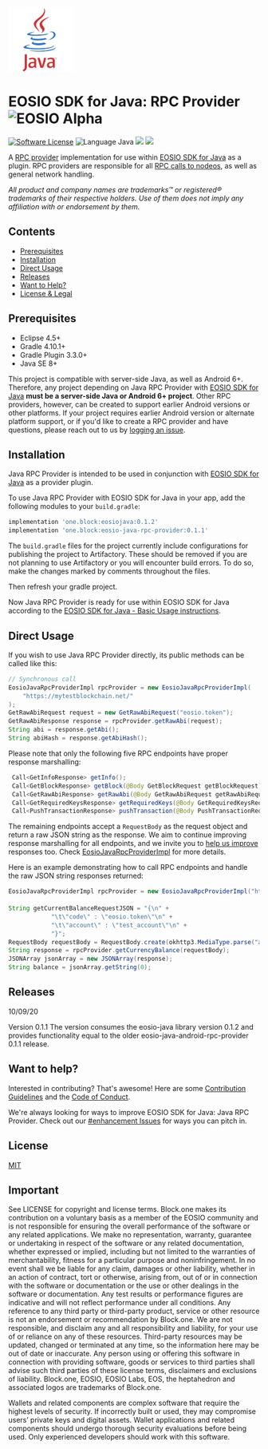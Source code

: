 ![Java Logo](img/java-logo.png)
# EOSIO SDK for Java: RPC Provider ![EOSIO Alpha](https://img.shields.io/badge/EOSIO-Alpha-blue.svg)

[![Software License](https://img.shields.io/badge/license-MIT-lightgrey.svg)](/./LICENSE)
![Language Java](https://img.shields.io/badge/Language-Java-yellow.svg)
![](https://img.shields.io/badge/Deployment%20Target-Java%208%2B-blue.svg)
![](https://img.shields.io/badge/Deployment%20Target-Android%206%2B-blue.svg)

A [RPC provider](https://github.com/EOSIO/eosio-java/tree/master#rpc-provider-protocol) implementation for use within [EOSIO SDK for Java](https://github.com/EOSIO/eosio-java) as a plugin. RPC providers are responsible for all [RPC calls to nodeos](https://developers.eos.io/eosio-nodeos/reference), as well as general network handling.

_All product and company names are trademarks™ or registered® trademarks of their respective holders. Use of them does not imply any affiliation with or endorsement by them._

## Contents

- [Prerequisites](#prerequisites)
- [Installation](#installation)
- [Direct Usage](#direct-usage)
- [Releases](#releases)
- [Want to Help?](#want-to-help)
- [License & Legal](#license)

## Prerequisites
* Eclipse 4.5+
* Gradle 4.10.1+
* Gradle Plugin 3.3.0+
* Java SE 8+

This project is compatible with server-side Java, as well as Android 6+. Therefore, any project depending on Java RPC Provider with [EOSIO SDK for Java](https://github.com/EOSIO/eosio-java) **must be a server-side Java or Android 6+ project**. Other RPC providers, however, can be created to support earlier Android versions or other platforms. If your project requires earlier Android version or alternate platform support, or if you'd like to create a RPC provider and have questions, please reach out to us by [logging an issue](/../../issues/new).

## Installation

Java RPC Provider is intended to be used in conjunction with [EOSIO SDK for Java](https://github.com/EOSIO/eosio-java) as a provider plugin.

To use Java RPC Provider with EOSIO SDK for Java in your app, add the following modules to your `build.gradle`:

```groovy
implementation 'one.block:eosiojava:0.1.2'
implementation 'one.block:eosio-java-rpc-provider:0.1.1'
```

The `build.gradle` files for the project currently include configurations for publishing the project to Artifactory.  These should be removed if you are not planning to use Artifactory or you will encounter build errors.  To do so, make the changes marked by comments throughout the files.

Then refresh your gradle project.

Now Java RPC Provider is ready for use within EOSIO SDK for Java according to the [EOSIO SDK for Java - Basic Usage instructions](https://github.com/EOSIO/eosio-java/tree/master#basic-usage).

## Direct Usage

If you wish to use Java RPC Provider directly, its public methods can be called like this:

```java
// Synchronous call
EosioJavaRpcProviderImpl rpcProvider = new EosioJavaRpcProviderImpl(
    "https://mytestblockchain.net/"
);
GetRawAbiRequest request = new GetRawAbiRequest("eosio.token");
GetRawAbiResponse response = rpcProvider.getRawAbi(request);
String abi = response.getAbi();
String abiHash = response.getAbiHash();
```

Please note that only the following five RPC endpoints have proper response marshalling:

```java
 Call<GetInfoResponse> getInfo();
 Call<GetBlockResponse> getBlock(@Body GetBlockRequest getBlockRequest);
 Call<GetRawAbiResponse> getRawAbi(@Body GetRawAbiRequest getRawAbiRequest);
 Call<GetRequiredKeysResponse> getRequiredKeys(@Body GetRequiredKeysRequest getRequiredKeysRequest);
 Call<PushTransactionResponse> pushTransaction(@Body PushTransactionRequest pushTransactionRequest);
```

The remaining endpoints accept a `RequestBody` as the request object and return a raw JSON string as the response. We aim to continue improving response marshalling for all endpoints, and we invite you to [help us improve](https://github.com/EOSIO/eosio-java-android-rpc-provider/issues/22) responses too. Check [EosioJavaRpcProviderImpl](https://github.com/EOSIO/eosio-java-android-rpc-provider/blob/master/eosiojavarpcprovider/src/main/java/one/block/eosiojavarpcprovider/implementations/EosioJavaRpcProviderImpl.java) for more details.

Here is an example demonstrating how to call RPC endpoints and handle the raw JSON string responses returned:

```java
EosioJavaRpcProviderImpl rpcProvider = new EosioJavaRpcProviderImpl("https://mytestblockchain.net/");

String getCurrentBalanceRequestJSON = "{\n" +
            "\t\"code\" : \"eosio.token\"\n" +
            "\t\"account\" : \"test_account\"\n" +
            "}";
RequestBody requestBody = RequestBody.create(okhttp3.MediaType.parse("application/json; charset=utf-8"), getCurrentBalanceRequestJSON);
String response = rpcProvider.getCurrencyBalance(requestBody);
JSONArray jsonArray = new JSONArray(response);
String balance = jsonArray.getString(0);
```

## Releases

10/09/20

Version 0.1.1 The version consumes the eosio-java library version 0.1.2 and provides functionality equal to the older eosio-java-android-rpc-provider 0.1.1 release.

## Want to help?

Interested in contributing? That's awesome! Here are some [Contribution Guidelines](./CONTRIBUTING.md) and the [Code of Conduct](./CONTRIBUTING.md#conduct).

We're always looking for ways to improve EOSIO SDK for Java: Java RPC Provider. Check out our [#enhancement Issues](/../../issues?q=is%3Aissue+is%3Aopen+label%3Aenhancement) for ways you can pitch in.

## License

[MIT](./LICENSE)

## Important

See LICENSE for copyright and license terms.  Block.one makes its contribution on a voluntary basis as a member of the EOSIO community and is not responsible for ensuring the overall performance of the software or any related applications.  We make no representation, warranty, guarantee or undertaking in respect of the software or any related documentation, whether expressed or implied, including but not limited to the warranties of merchantability, fitness for a particular purpose and noninfringement. In no event shall we be liable for any claim, damages or other liability, whether in an action of contract, tort or otherwise, arising from, out of or in connection with the software or documentation or the use or other dealings in the software or documentation. Any test results or performance figures are indicative and will not reflect performance under all conditions.  Any reference to any third party or third-party product, service or other resource is not an endorsement or recommendation by Block.one.  We are not responsible, and disclaim any and all responsibility and liability, for your use of or reliance on any of these resources. Third-party resources may be updated, changed or terminated at any time, so the information here may be out of date or inaccurate.  Any person using or offering this software in connection with providing software, goods or services to third parties shall advise such third parties of these license terms, disclaimers and exclusions of liability.  Block.one, EOSIO, EOSIO Labs, EOS, the heptahedron and associated logos are trademarks of Block.one.

Wallets and related components are complex software that require the highest levels of security.  If incorrectly built or used, they may compromise users’ private keys and digital assets. Wallet applications and related components should undergo thorough security evaluations before being used.  Only experienced developers should work with this software.

